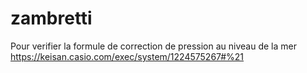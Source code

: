 # zambretti

Pour verifier la formule de correction de pression au niveau de la mer
https://keisan.casio.com/exec/system/1224575267#%21
